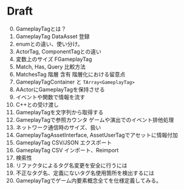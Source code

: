 # Draft

0. GameplayTagとは？
0. GameplayTag DataAsset 登録
0. enumとの違い、使い分け。
0. ActorTag, ComponentTagとの違い
0. 変数上のサイズ FGameplayTag
0. Match, Has, Query 比較方法
0. MatchesTag 階層 含有 階層化における留意点
0. GameplayTagContainer と `TArray<GameplayTag>`
0. AActorにGameplayTagを保持させる
0. イベントや関数で情報を流す
0. C++との受け渡し
0. GameplayTagを文字列から取得する
0. GameplayTagで参照カウンタ ゲームや演出でのイベント排他処理
0. ネットワーク通信時のサイズ、扱い
0. GameplayTagAssetInterface, AssetUserTagでアセットに情報付加
0. GameplayTag CSV/JSON エクスポート
0. GameplayTag CSV インポート、Reimport
0. 検索性
0. リファクタによるタグ名変更を安全に行うには
0. 不正なタグ名、定義にないタグ名使用箇所を検出するには
0. GameplayTagでゲーム内要素概念全てを仕様定義してみる。

<!-- 0. GameplayTagをプロジェクト設定ファイルで直接使ってみる -->